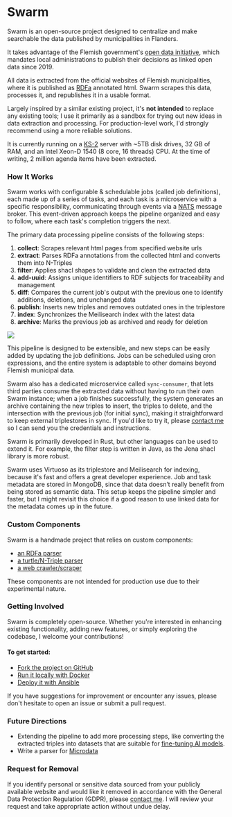 # Swarm

Swarm is an open-source project designed to centralize and make searchable the data published by municipalities in Flanders. 

It takes advantage of the Flemish government's [open data initiative](https://www.vlaanderen.be/agentschap-binnenlands-bestuur/blikvangers/lokale-besluiten-als-gelinkte-open-data), which mandates local administrations to publish their decisions as linked open data since 2019.

All data is extracted from the official websites of Flemish municipalities, where it is published as [RDFa](https://fr.wikipedia.org/wiki/RDFa) annotated html. Swarm scrapes this data, processes it, and republishes it in a usable format.

Largely inspired by a similar existing project, it's **not intended** to replace any existing tools; I use it primarily as a sandbox for trying out new ideas in data extraction and processing. For production-level work, I'd strongly recommend using a more reliable solutions.

It is currently running on a [KS-2](https://eco.ovhcloud.com/fr/kimsufi/ks-2/) server with ~5TB disk drives, 32 GB of RAM, and an Intel Xeon-D 1540 (8 core, 16 threads) CPU. At the time of writing, 2 million agenda items have been extracted.

### How It Works

Swarm works with configurable & schedulable jobs (called job definitions), each made up of a series of tasks, and each task is a microservice with a specific responsibility, communicating through events via a [NATS](https://nats.io/) message broker. This event-driven approach keeps the pipeline organized and easy to follow, where each task's completion triggers the next.

The primary data processing pipeline consists of the following steps:

1. **collect**: Scrapes relevant html pages from specified website urls
2. **extract**: Parses RDFa annotations from the collected html and converts them into N-Triples
3. **filter**: Applies shacl shapes to validate and clean the extracted data
4. **add-uuid**: Assigns unique identifiers to RDF subjects for traceability and management
5. **diff**: Compares the current job's output with the previous one to identify additions, deletions, and unchanged data
6. **publish**: Inserts new triples and removes outdated ones in the triplestore
7. **index**: Synchronizes the Meilisearch index with the latest data
8. **archive**: Marks the previous job as archived and ready for deletion

![](/pages/home/diagram.png)

This pipeline is designed to be extensible, and new steps can be easily added by updating the job definitions. Jobs can be scheduled using cron expressions, and the entire system is adaptable to other domains beyond Flemish municipal data.

Swarm also has a dedicated microservice called `sync-consumer`, that lets third parties consume the extracted data without having to run their own Swarm instance; when a job finishes successfully, the system generates an archive containing the new triples to insert, the triples to delete, and the intersection with the previous job (for initial sync), making it straightforward to keep external triplestores in sync. 
If you'd like to try it, please [contact me](https://bittich.be/contact) so I can send you the credentials and instructions.

Swarm is primarily developed in Rust, but other languages can be used to extend it. For example, the filter step is written in Java, as the Jena shacl library is more robust.


Swarm uses Virtuoso as its triplestore and Meilisearch for indexing, because it's fast and offers a great developer experience. Job and task metadata are stored in MongoDB, since that data doesn’t really benefit from being stored as semantic data. This setup keeps the pipeline simpler and faster, but I might revisit this choice if a good reason to use linked data for the metadata comes up in the future.

### Custom Components

Swarm is a handmade project that relies on custom components:

- [an RDFa parser](https://github.com/nbittich/graph-rdfa-processor)
- [a turtle/N-Triple parser](https://github.com/nbittich/tortank)
- [a web crawler/scraper](https://github.com/nbittich/swarm/tree/master/crawler)

These components are not intended for production use due to their experimental nature.

### Getting Involved

Swarm is completely open-source. Whether you're interested in enhancing existing functionality, adding new features, or simply exploring the codebase, I welcome your contributions!

#### To get started:

- [Fork the project on GitHub](https://github.com/nbittich/swarm)
- [Run it locally with Docker](https://github.com/nbittich/app-swarm)
- [Deploy it with Ansible](https://github.com/nbittich/ansible-deployment)

If you have suggestions for improvement or encounter any issues, please don't hesitate to open an issue or submit a pull request.

### Future Directions

- Extending the pipeline to add more processing steps, like converting the extracted triples into datasets that are suitable for [fine-tuning AI models](https://en.wikipedia.org/wiki/Fine-tuning_(deep_learning)). 
- Write a parser for [Microdata](https://html.spec.whatwg.org/multipage/microdata.html)

### Request for Removal

If you identify personal or sensitive data sourced from your publicly available website and would like it removed in accordance with the General Data Protection Regulation (GDPR), please [contact me](https://bittich.be/contact). I will review your request and take appropriate action without undue delay.
